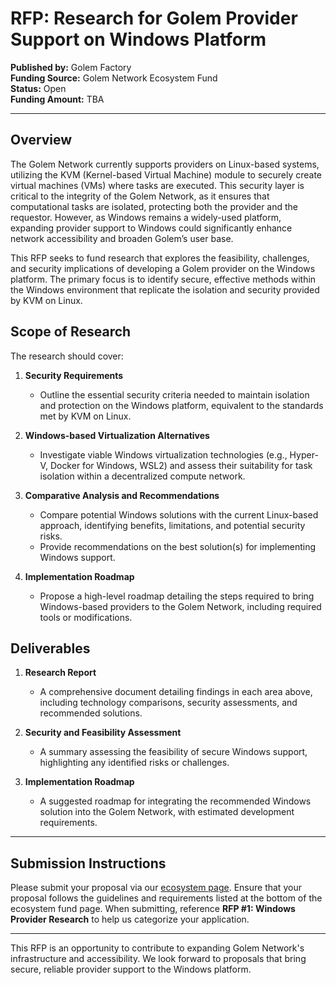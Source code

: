 # RFP: Research for Golem Provider Support on Windows Platform

**Published by:** Golem Factory  
**Funding Source:** Golem Network Ecosystem Fund  
**Status:** Open  
**Funding Amount:** TBA

---

## Overview

The Golem Network currently supports providers on Linux-based systems, utilizing the KVM (Kernel-based Virtual Machine) module to securely create virtual machines (VMs) where tasks are executed. This security layer is critical to the integrity of the Golem Network, as it ensures that computational tasks are isolated, protecting both the provider and the requestor. However, as Windows remains a widely-used platform, expanding provider support to Windows could significantly enhance network accessibility and broaden Golem’s user base.

This RFP seeks to fund research that explores the feasibility, challenges, and security implications of developing a Golem provider on the Windows platform. The primary focus is to identify secure, effective methods within the Windows environment that replicate the isolation and security provided by KVM on Linux.

## Scope of Research

The research should cover:

1. **Security Requirements**  
   - Outline the essential security criteria needed to maintain isolation and protection on the Windows platform, equivalent to the standards met by KVM on Linux.

2. **Windows-based Virtualization Alternatives**  
   - Investigate viable Windows virtualization technologies (e.g., Hyper-V, Docker for Windows, WSL2) and assess their suitability for task isolation within a decentralized compute network.

3. **Comparative Analysis and Recommendations**  
   - Compare potential Windows solutions with the current Linux-based approach, identifying benefits, limitations, and potential security risks.
   - Provide recommendations on the best solution(s) for implementing Windows support.

4. **Implementation Roadmap**  
   - Propose a high-level roadmap detailing the steps required to bring Windows-based providers to the Golem Network, including required tools or modifications.

## Deliverables

1. **Research Report**  
   - A comprehensive document detailing findings in each area above, including technology comparisons, security assessments, and recommended solutions.

2. **Security and Feasibility Assessment**  
   - A summary assessing the feasibility of secure Windows support, highlighting any identified risks or challenges.

3. **Implementation Roadmap**  
   - A suggested roadmap for integrating the recommended Windows solution into the Golem Network, with estimated development requirements.

---

## Submission Instructions

Please submit your proposal via our [ecosystem page](https://ecosystem.golem.network/). Ensure that your proposal follows the guidelines and requirements listed at the bottom of the ecosystem fund page. When submitting, reference **RFP #1: Windows Provider Research** to help us categorize your application.

---

This RFP is an opportunity to contribute to expanding Golem Network's infrastructure and accessibility. We look forward to proposals that bring secure, reliable provider support to the Windows platform.
